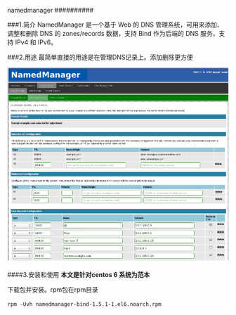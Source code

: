 namedmanager
##########


###1.简介
NamedManager 是一个基于 Web 的 DNS 管理系统，可用来添加、调整和删除 DNS 的 zones/records 数据，支持 Bind 作为后端的 DNS 服务，支持 IPv4 和 IPv6。

###2.用途
最简单直接的用途是在管理DNS记录上。添加删除更方便

![Alt text](img/first.png "前台管理截图")

####3.安装和使用
	**本文是针对centos 6 系统为范本**

下载包并安装。rpm包在rpm目录

`rpm -Uvh namedmanager-bind-1.5.1-1.el6.noarch.rpm`


